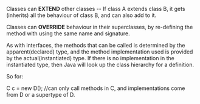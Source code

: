 Classes can **EXTEND** other classes -- If class A extends class B, it gets (inherits) all the behaviour of class B, and can also add to it. 

Classes can **OVERRIDE** behaviour in their superclasses, by re-defining the method with using the same name and signature.

As with interfaces, the methods that can be called is determined by the apparent(declared) type, and the method implementation used is provided by the actual(instantiated) type. If there is no implementation in the instantiated type, then Java will look up the class hierarchy for a definition.

So for:

C c = new D(); //can only call methods in C, and implementations come from D or a supertype of D.

